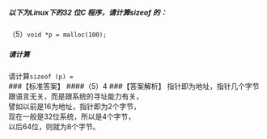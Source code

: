 ##### 以下为Linux下的32 位C 程序，请计算sizeof 的：
（5）`void *p = malloc(100);   `  
##### 请计算  
请计算`sizeof (p) = `    
###【标准答案】
####（5）4
###【答案解析】
指针即为地址，指针几个字节跟语言无关，而是跟系统的寻址能力有关，  
譬如以前是16为地址，指针即为2个字节，  
现在一般是32位系统，所以是4个字节，  
以后64位，则就为8个字节。